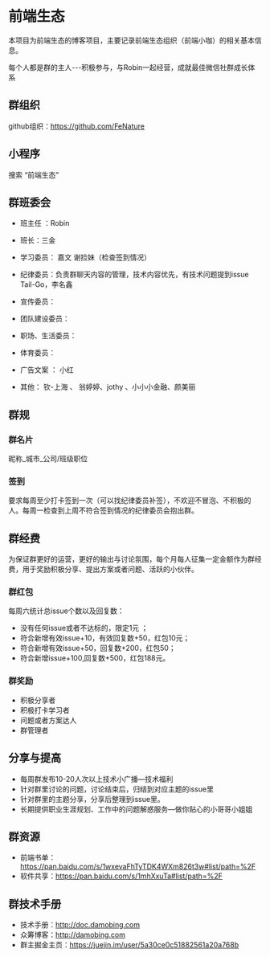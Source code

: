  # 前端生态
本项目为前端生态的博客项目，主要记录前端生态组织（前端小咖）的相关基本信息。

每个人都是群的主人---积极参与，与Robin一起经营，成就最佳微信社群成长体系

## 群组织

github组织：https://github.com/FeNature


## 小程序

搜索 “前端生态”

## 群班委会

- 班主任 ：Robin

- 班长：三金

- 学习委员：
嘉文 谢捡妹（检查签到情况）

- 纪律委员：负责群聊天内容的管理，技术内容优先，有技术问题提到issue
Tail-Go，李名鑫

- 宣传委员：
- 团队建设委员：

- 职场、生活委员：
- 体育委员：
- 广告文案 ：
小红
- 其他： 
钦-上海 、 翁婷婷、jothy 、小小小金融、颜美丽


## 群规

### 群名片
昵称_城市_公司/班级职位

### 签到

要求每周至少打卡签到一次（可以找纪律委员补签），不欢迎不冒泡、不积极的人。每周一检查到上周不符合签到情况的纪律委员会抱出群。


## 群经费
为保证群更好的运营，更好的输出与讨论氛围，每个月每人征集一定金额作为群经费，用于奖励积极分享、提出方案或者问题、活跃的小伙伴。

### 群红包

每周六统计总issue个数以及回复数：

- 没有任何issue或者不达标的，限定1元 ； 
- 符合新增有效issue+10，有效回复数+50，红包10元；
- 符合新增有效issue+50，回复数+200，红包50；
- 符合新增issue+100,回复数+500，红包188元。

### 群奖励

- 积极分享者
- 积极打卡学习者
- 问题或者方案达人
- 群管理者

## 分享与提高

* 每周群发布10-20人次以上技术小广播—技术福利
* 针对群里讨论的问题，讨论结束后，归结到对应主题的issue里
* 针对群里的主题分享，分享后整理到issue里。
* 长期提供职业生涯规划、工作中的问题解惑服务—做你贴心的小哥哥小姐姐

## 群资源

- 前端书单：https://pan.baidu.com/s/1wxevaFhTyTDK4WXm826t3w#list/path=%2F
- 软件共享：https://pan.baidu.com/s/1mhXxuTa#list/path=%2F


## 群技术手册

- 技术手册：http://doc.damobing.com
- 众筹博客：http://damobing.com
- 群主掘金主页：https://juejin.im/user/5a30ce0c51882561a20a768b


